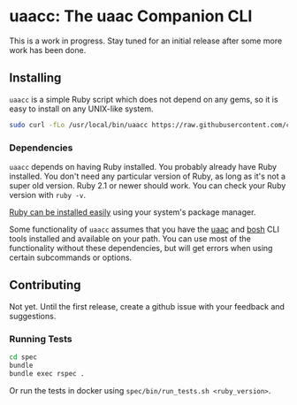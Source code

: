 # uaacc: The uaac Companion CLI

This is a work in progress. Stay tuned for an initial release after some more work has been done.

## Installing

`uaacc` is a simple Ruby script which does not depend on any gems, so it is easy to install on any UNIX-like system.

```bash
sudo curl -fLo /usr/local/bin/uaacc https://raw.githubusercontent.com/cfryanr/uaacc/master/uaacc && sudo chmod 755 /usr/local/bin/uaacc
```

### Dependencies

`uaacc` depends on having Ruby installed. You probably already have Ruby installed.
You don't need any particular version of Ruby, as long as it's not a super old version.
Ruby 2.1 or newer should work. You can check your Ruby version with `ruby -v`.

[Ruby can be installed easily](https://www.ruby-lang.org/en/documentation/installation/#package-management-systems)
using your system's package manager.

Some functionality of `uaacc` assumes that you have the [uaac](https://github.com/cloudfoundry/cf-uaac) and
[bosh](https://github.com/cloudfoundry/bosh-cli) CLI tools installed and available on your path.
You can use most of the functionality without these dependencies, but will get errors when using certain subcommands
or options.

## Contributing

Not yet. Until the first release, create a github issue with your feedback and suggestions.

### Running Tests

```bash
cd spec
bundle
bundle exec rspec .
```

Or run the tests in docker using `spec/bin/run_tests.sh <ruby_version>`.
